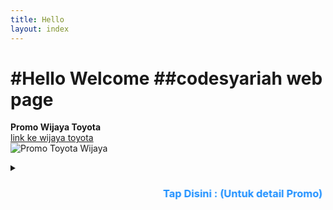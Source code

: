 ```yaml
---
title: Hello
layout: index
---
```


#Hello Welcome
##codesyariah web page
========================
__Promo Wijaya Toyota__<br/>
[link ke wijaya toyota](https://promotoyotawijaya.com/ "Ada Promo Bulan ini di wijaya Toyota")<br/>
![Promo Toyota Wijaya](https://promotoyotawijaya.com/wp-content/uploads/2019/06/promop.jpg)<br/>


<details style='display:block;'>
<summary>
<h3 style="color: DodgerBlue;">
<marquee behavior="alternate" direction="left">
  Tap Disini : (Untuk detail Promo)</marquee></h3>
</summary>
  <ul>
         <li><span style='color:MediumSeaGreen; font-weight:bold;'>Door Prize</span> Sepeda Motor <strong>Sampai Tanggal 22 Juni 2019</strong></li>
 	<li>Free Asuransi Rumah tinggal atau Personal Accident</li>
 	<li>Souvenir E-Toll(spk)</li>
 	<li>DP Mulai 15%, Bunga 0%,tenor ~7 Tahun</li>
 	<li>Promo Jasa Service 22% + 22%</li>
 	<li>Free 2Lt TMO Synthetic Oil</li>
  </ul>
  <blockquote><b>&#9886; pengambilan Lucky Dip tidak dapat diwakilkan &#9887;</b></blockquote>
</details>
